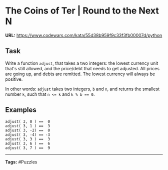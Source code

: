 # The Coins of Ter | Round to the Next N

**URL:** https://www.codewars.com/kata/55d38b959f9c33f3fb00007d/python

## Task

Write a function `adjust`, that takes a two integers: the lowest currency unit that's still allowed, and the price/debt that needs to get adjusted. All prices are going up, and debts are remitted. The lowest currency will always be positive.

In other words: `adjust` takes two integers, `b` and `n`, and returns the smallest number `k`, such that `n <= k` and `k % b == 0`.

## Examples

```
adjust( 3, 0 ) ==  0
adjust( 3, 1 ) ==  3
adjust( 3, -2) ==  0
adjust( 3, -4) == -3
adjust( 3, 3 ) ==  3
adjust( 3, 6 ) ==  6
adjust( 3, 7 ) ==  9
```

---

**Tags:** #Puzzles